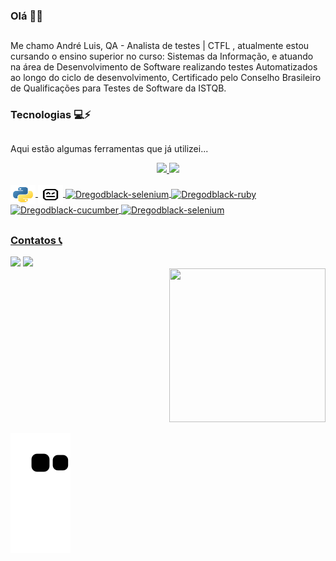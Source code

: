 ### Olá 👋🏽

##

Me chamo André Luis, QA - Analista de testes | CTFL , atualmente estou cursando o ensino superior no curso: Sistemas da Informação, e atuando na área de Desenvolvimento de Software realizando testes Automatizados ao longo do ciclo de desenvolvimento, Certificado pelo Conselho Brasileiro de Qualificações para Testes de Software da ISTQB.

### Tecnologias 💻⚡
  
##
  
Aqui estão algumas ferramentas que já utilizei...
  

<div align="center">
  <a href="https://github.com/rafaballerini">
  <img height="180em" src="https://github-readme-stats.vercel.app/api?username=rafaballerini&show_icons=true&theme=dracula&include_all_commits=true&count_private=true"/>
  <img height="180em" src="https://github-readme-stats.vercel.app/api/top-langs/?username=rafaballerini&layout=compact&langs_count=7&theme=dracula"/>
</div> 
  
<div style="display: inline_block"><br>
  <a href ="https://www.python.org/" ><img align="center" alt="Dregodblack-Python" height="30" width="40" src="https://raw.githubusercontent.com/devicons/devicon/master/icons/python/python-original.svg" />
  <a href ="https://robotframework.org/" ><img align="center" alt="Dregodblack-RobotFramework" height="30" width="40" src="https://raw.githubusercontent.com/vscode-icons/vscode-icons/master/icons/file_type_robotframework.svg?sanitize=true" />
  <a href ="https://www.selenium.dev/" ><img align="center" alt="Dregodblack-selenium" height="30" width="40" src="https://cdn.jsdelivr.net/gh/devicons/devicon/icons/selenium/selenium-original.svg" />
  <a href ="https://www.ruby-lang.org/pt/" ><img align="center" alt="Dregodblack-ruby" height="30" width="40" src="https://cdn.jsdelivr.net/gh/devicons/devicon/icons/ruby/ruby-original.svg" />
  <a href ="https://cucumber.io/" ><img align="center" alt="Dregodblack-cucumber" height="30" width="40" src="https://cdn.jsdelivr.net/gh/devicons/devicon/icons/cucumber/cucumber-plain.svg" />
  <a href ="https://code.visualstudio.com/?wt.mc_id=DX_841432" ><img align="center" alt="Dregodblack-selenium" height="30" width="40" src="https://cdn.jsdelivr.net/gh/devicons/devicon/icons/vscode/vscode-original-wordmark.svg" />
</div>
    
##
    
### Contatos 📞
    
<div align="left">
  <a href ="mailto:nascimento.andreluis18@gmail.com" ><img src="https://img.shields.io/badge/-Gmail-%23333?style=for-the-badge&logo=gmail&logoColor=white" target="_blank"></a>
  <a href= "https://www.linkedin.com/in/andr%C3%A9-luis-94baa220a/" target="_blank"><img src="https://img.shields.io/badge/-LinkedIn-%230077B5?style=for-the-badge&logo=linkedin&logoColor=white" target="_blank"></a> 
  <div align="right">     
  <a href="https://www.criarbanner.com.br" title="Dregodblack-pic" target="_blank"><img width="250" height="246.385542169" border="0"  src="https://www.criarbanner.com.br/criargifs/a/5862a21479d497f8f2197f35aa43cbf3.gif" />  
  </div>
 
  ![Snake animation](https://github.com/Dregodblack/Dregodblack/blob/output/github-contribution-grid-snake.svg)
 
</div>
